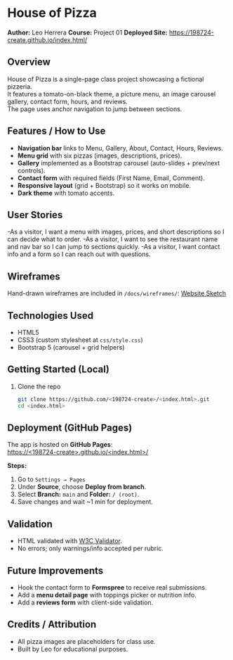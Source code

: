 # House of Pizza

**Author:** Leo Herrera 
**Course:** Project 01
**Deployed Site:** https://198724-create.github.io/index.html/

## Overview
House of Pizza is a single-page class project showcasing a fictional pizzeria.  
It features a tomato-on-black theme, a picture menu, an image carousel gallery, contact form, hours, and reviews.  
The page uses anchor navigation to jump between sections.

## Features / How to Use
- **Navigation bar** links to Menu, Gallery, About, Contact, Hours, Reviews.
- **Menu grid** with six pizzas (images, descriptions, prices).
- **Gallery** implemented as a Bootstrap carousel (auto-slides + prev/next controls).
- **Contact form** with required fields (First Name, Email, Comment).  
- **Responsive layout** (grid + Bootstrap) so it works on mobile.
- **Dark theme** with tomato accents.

## User Stories
-As a visitor, I want a menu with images, prices, and short descriptions so I can decide what to order.
-As a visitor, I want to see the restaurant name and nav bar so I can jump to sections quickly.
-As a visitor, I want contact info and a form so I can reach out with questions.

## Wireframes
Hand-drawn wireframes are included in `/docs/wireframes/`:
[Website Sketch](docs/wireframes/leo.jpg)

## Technologies Used
- HTML5
- CSS3 (custom stylesheet at `css/style.css`)
- Bootstrap 5 (carousel + grid helpers)

## Getting Started (Local)
1. Clone the repo  
   ```bash
   git clone https://github.com/<198724-create>/<index.html>.git
   cd <index.html>

## Deployment (GitHub Pages)

The app is hosted on **GitHub Pages**:  
[https://<198724-create>.github.io/<index.html>/](https://<198724-create>.github.io/<index.html>/)

**Steps:**
1. Go to `Settings → Pages`
2. Under **Source**, choose **Deploy from branch**.
3. Select **Branch:** `main` and **Folder:** `/ (root)`.
4. Save changes and wait ~1 min for deployment.

## Validation

- HTML validated with [W3C Validator](https://validator.w3.org/).
- No errors; only warnings/info accepted per rubric.

## Future Improvements
- Hook the contact form to **Formspree** to receive real submissions.
- Add a **menu detail page** with toppings picker or nutrition info.
- Add a **reviews form** with client-side validation.

## Credits / Attribution

- All pizza images are placeholders for class use.
- Built by Leo for educational purposes.


[docs/wireframes/leo.jpeg]: docs/wireframes/leo.jpeg
